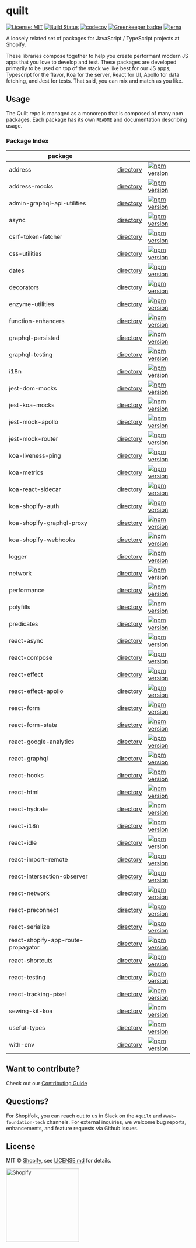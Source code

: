 # quilt

[![License: MIT](https://img.shields.io/badge/License-MIT-green.svg)](LICENSE.md)
[![Build Status](https://travis-ci.org/Shopify/quilt.svg?branch=master)](https://travis-ci.org/Shopify/quilt)
[![codecov](https://codecov.io/gh/Shopify/quilt/branch/master/graph/badge.svg)](https://codecov.io/gh/Shopify/quilt)
[![Greenkeeper badge](https://badges.greenkeeper.io/Shopify/quilt.svg)](https://greenkeeper.io/)
[![lerna](https://img.shields.io/badge/maintained%20with-lerna-cc00ff.svg)](https://lernajs.io/)

A loosely related set of packages for JavaScript / TypeScript projects at Shopify.

These libraries compose together to help you create performant modern JS apps that you love to develop and test. These packages are developed primarily to be used on top of the stack we like best for our JS apps; Typescript for the flavor, Koa for the server, React for UI, Apollo for data fetching, and Jest for tests. That said, you can mix and match as you like.

## Usage

The Quilt repo is managed as a monorepo that is composed of many npm packages.
Each package has its own `README` and documentation describing usage.

### Package Index

| package |     |     |
| ------- | --- | --- |
| address | [directory](packages/address) | [![npm version](https://badge.fury.io/js/%40shopify%2Faddress.svg)](https://badge.fury.io/js/%40shopify%2Faddress) |
| address-mocks | [directory](packages/address-mocks) | [![npm version](https://badge.fury.io/js/%40shopify%2Faddress-mocks.svg)](https://badge.fury.io/js/%40shopify%2Faddress-mocks) |
| admin-graphql-api-utilities | [directory](packages/admin-graphql-api-utilities) | [![npm version](https://badge.fury.io/js/%40shopify%2Fadmin-graphql-api-utilities.svg)](https://badge.fury.io/js/%40shopify%2Fadmin-graphql-api-utilities) |
| async | [directory](packages/async) | [![npm version](https://badge.fury.io/js/%40shopify%2Fasync.svg)](https://badge.fury.io/js/%40shopify%2Fasync) |
| csrf-token-fetcher | [directory](packages/csrf-token-fetcher) | [![npm version](https://badge.fury.io/js/%40shopify%2Fcsrf-token-fetcher.svg)](https://badge.fury.io/js/%40shopify%2Fcsrf-token-fetcher) |
| css-utilities | [directory](packages/css-utilities) | [![npm version](https://badge.fury.io/js/%40shopify%2Fcss-utilities.svg)](https://badge.fury.io/js/%40shopify%2Fcss-utilities) |
| dates | [directory](packages/dates) | [![npm version](https://badge.fury.io/js/%40shopify%2Fdates.svg)](https://badge.fury.io/js/%40shopify%2Fdates) |
| decorators | [directory](packages/decorators) | [![npm version](https://badge.fury.io/js/%40shopify%2Fdecorators.svg)](https://badge.fury.io/js/%40shopify%2Fdecorators) |
| enzyme-utilities | [directory](packages/enzyme-utilities) | [![npm version](https://badge.fury.io/js/%40shopify%2Fenzyme-utilities.svg)](https://badge.fury.io/js/%40shopify%2Fenzyme-utilities) |
| function-enhancers | [directory](packages/function-enhancers) | [![npm version](https://badge.fury.io/js/%40shopify%2Ffunction-enhancers.svg)](https://badge.fury.io/js/%40shopify%2Ffunction-enhancers) |
| graphql-persisted | [directory](packages/graphql-persisted) | [![npm version](https://badge.fury.io/js/%40shopify%2Fgraphql-persisted.svg)](https://badge.fury.io/js/%40shopify%2Fgraphql-persisted) |
| graphql-testing | [directory](packages/graphql-testing) | [![npm version](https://badge.fury.io/js/%40shopify%2Fgraphql-testing.svg)](https://badge.fury.io/js/%40shopify%2Fgraphql-testing) |
| i18n | [directory](packages/i18n) | [![npm version](https://badge.fury.io/js/%40shopify%2Fi18n.svg)](https://badge.fury.io/js/%40shopify%2Fi18n) |
| jest-dom-mocks | [directory](packages/jest-dom-mocks) | [![npm version](https://badge.fury.io/js/%40shopify%2Fjest-dom-mocks.svg)](https://badge.fury.io/js/%40shopify%2Fjest-dom-mocks) |
| jest-koa-mocks | [directory](packages/jest-koa-mocks) | [![npm version](https://badge.fury.io/js/%40shopify%2Fjest-koa-mocks.svg)](https://badge.fury.io/js/%40shopify%2Fjest-koa-mocks) |
| jest-mock-apollo | [directory](packages/jest-mock-apollo) | [![npm version](https://badge.fury.io/js/%40shopify%2Fjest-mock-apollo.svg)](https://badge.fury.io/js/%40shopify%2Fjest-mock-apollo) |
| jest-mock-router | [directory](packages/jest-mock-router) | [![npm version](https://badge.fury.io/js/%40shopify%2Fjest-mock-router.svg)](https://badge.fury.io/js/%40shopify%2Fjest-mock-router) |
| koa-liveness-ping | [directory](packages/koa-liveness-ping) | [![npm version](https://badge.fury.io/js/%40shopify%2Fkoa-liveness-ping.svg)](https://badge.fury.io/js/%40shopify%2Fkoa-liveness-ping) |
| koa-metrics | [directory](packages/koa-metrics) | [![npm version](https://badge.fury.io/js/%40shopify%2Fkoa-metrics.svg)](https://badge.fury.io/js/%40shopify%2Fkoa-metrics) |
| koa-react-sidecar | [directory](packages/koa-react-sidecar) | [![npm version](https://badge.fury.io/js/%40shopify%2Fkoa-react-sidecar.svg)](https://badge.fury.io/js/%40shopify%2Fkoa-react-sidecar) |
| koa-shopify-auth | [directory](packages/koa-shopify-auth) | [![npm version](https://badge.fury.io/js/%40shopify%2Fkoa-shopify-auth.svg)](https://badge.fury.io/js/%40shopify%2Fkoa-shopify-auth) |
| koa-shopify-graphql-proxy | [directory](packages/koa-shopify-graphql-proxy) | [![npm version](https://badge.fury.io/js/%40shopify%2Fkoa-shopify-graphql-proxy.svg)](https://badge.fury.io/js/%40shopify%2Fkoa-shopify-graphql-proxy) |
| koa-shopify-webhooks | [directory](packages/koa-shopify-webhooks) | [![npm version](https://badge.fury.io/js/%40shopify%2Fkoa-shopify-webhooks.svg)](https://badge.fury.io/js/%40shopify%2Fkoa-shopify-webhooks) |
| logger | [directory](packages/logger) | [![npm version](https://badge.fury.io/js/%40shopify%2Flogger.svg)](https://badge.fury.io/js/%40shopify%2Flogger) |
| network | [directory](packages/network) | [![npm version](https://badge.fury.io/js/%40shopify%2Fnetwork.svg)](https://badge.fury.io/js/%40shopify%2Fnetwork) |
| performance | [directory](packages/performance) | [![npm version](https://badge.fury.io/js/%40shopify%2Fperformance.svg)](https://badge.fury.io/js/%40shopify%2Fperformance) |
| polyfills | [directory](packages/polyfills) | [![npm version](https://badge.fury.io/js/%40shopify%2Fpolyfills.svg)](https://badge.fury.io/js/%40shopify%2Fpolyfills) |
| predicates | [directory](packages/predicates) | [![npm version](https://badge.fury.io/js/%40shopify%2Fpredicates.svg)](https://badge.fury.io/js/%40shopify%2Fpredicates) |
| react-async | [directory](packages/react-async) | [![npm version](https://badge.fury.io/js/%40shopify%2Freact-async.svg)](https://badge.fury.io/js/%40shopify%2Freact-async) |
| react-compose | [directory](packages/react-compose) | [![npm version](https://badge.fury.io/js/%40shopify%2Freact-compose.svg)](https://badge.fury.io/js/%40shopify%2Freact-compose) |
| react-effect | [directory](packages/react-effect) | [![npm version](https://badge.fury.io/js/%40shopify%2Freact-effect.svg)](https://badge.fury.io/js/%40shopify%2Freact-effect) |
| react-effect-apollo | [directory](packages/react-effect-apollo) | [![npm version](https://badge.fury.io/js/%40shopify%2Freact-effect-apollo.svg)](https://badge.fury.io/js/%40shopify%2Freact-effect-apollo) |
| react-form | [directory](packages/react-form) | [![npm version](https://badge.fury.io/js/%40shopify%2Freact-form.svg)](https://badge.fury.io/js/%40shopify%2Freact-form) |
| react-form-state | [directory](packages/react-form-state) | [![npm version](https://badge.fury.io/js/%40shopify%2Freact-form-state.svg)](https://badge.fury.io/js/%40shopify%2Freact-form-state) |
| react-google-analytics | [directory](packages/react-google-analytics) | [![npm version](https://badge.fury.io/js/%40shopify%2Freact-google-analytics.svg)](https://badge.fury.io/js/%40shopify%2Freact-google-analytics) |
| react-graphql | [directory](packages/react-graphql) | [![npm version](https://badge.fury.io/js/%40shopify%2Freact-graphql.svg)](https://badge.fury.io/js/%40shopify%2Freact-graphql) |
| react-hooks | [directory](packages/react-hooks) | [![npm version](https://badge.fury.io/js/%40shopify%2Freact-hooks.svg)](https://badge.fury.io/js/%40shopify%2Freact-hooks) |
| react-html | [directory](packages/react-html) | [![npm version](https://badge.fury.io/js/%40shopify%2Freact-html.svg)](https://badge.fury.io/js/%40shopify%2Freact-html) |
| react-hydrate | [directory](packages/react-hydrate) | [![npm version](https://badge.fury.io/js/%40shopify%2Freact-hydrate.svg)](https://badge.fury.io/js/%40shopify%2Freact-hydrate) |
| react-i18n | [directory](packages/react-i18n) | [![npm version](https://badge.fury.io/js/%40shopify%2Freact-i18n.svg)](https://badge.fury.io/js/%40shopify%2Freact-i18n) |
| react-idle | [directory](packages/react-idle) | [![npm version](https://badge.fury.io/js/%40shopify%2Freact-idle.svg)](https://badge.fury.io/js/%40shopify%2Freact-idle) |
| react-import-remote | [directory](packages/react-import-remote) | [![npm version](https://badge.fury.io/js/%40shopify%2Freact-import-remote.svg)](https://badge.fury.io/js/%40shopify%2Freact-import-remote) |
| react-intersection-observer | [directory](packages/react-intersection-observer) | [![npm version](https://badge.fury.io/js/%40shopify%2Freact-intersection-observer.svg)](https://badge.fury.io/js/%40shopify%2Freact-intersection-observer) |
| react-network | [directory](packages/react-network) | [![npm version](https://badge.fury.io/js/%40shopify%2Freact-network.svg)](https://badge.fury.io/js/%40shopify%2Freact-network) |
| react-preconnect | [directory](packages/react-preconnect) | [![npm version](https://badge.fury.io/js/%40shopify%2Freact-preconnect.svg)](https://badge.fury.io/js/%40shopify%2Freact-preconnect) |
| react-serialize | [directory](packages/react-serialize) | [![npm version](https://badge.fury.io/js/%40shopify%2Freact-serialize.svg)](https://badge.fury.io/js/%40shopify%2Freact-serialize) |
| react-shopify-app-route-propagator | [directory](packages/react-shopify-app-route-propagator) | [![npm version](https://badge.fury.io/js/%40shopify%2Freact-shopify-app-route-propagator.svg)](https://badge.fury.io/js/%40shopify%2Freact-shopify-app-route-propagator) |
| react-shortcuts | [directory](packages/react-shortcuts) | [![npm version](https://badge.fury.io/js/%40shopify%2Freact-shortcuts.svg)](https://badge.fury.io/js/%40shopify%2Freact-shortcuts) |
| react-testing | [directory](packages/react-testing) | [![npm version](https://badge.fury.io/js/%40shopify%2Freact-testing.svg)](https://badge.fury.io/js/%40shopify%2Freact-testing) |
| react-tracking-pixel | [directory](packages/react-tracking-pixel) | [![npm version](https://badge.fury.io/js/%40shopify%2Freact-tracking-pixel.svg)](https://badge.fury.io/js/%40shopify%2Freact-tracking-pixel) |
| sewing-kit-koa | [directory](packages/sewing-kit-koa) | [![npm version](https://badge.fury.io/js/%40shopify%2Fsewing-kit-koa.svg)](https://badge.fury.io/js/%40shopify%2Fsewing-kit-koa) |
| useful-types | [directory](packages/useful-types) | [![npm version](https://badge.fury.io/js/%40shopify%2Fuseful-types.svg)](https://badge.fury.io/js/%40shopify%2Fuseful-types) |
| with-env | [directory](packages/with-env) | [![npm version](https://badge.fury.io/js/%40shopify%2Fwith-env.svg)](https://badge.fury.io/js/%40shopify%2Fwith-env) |

## Want to contribute?

Check out our [Contributing Guide](./.github/CONTRIBUTING.md)

## Questions?

For Shopifolk, you can reach out to us in Slack on the `#quilt` and `#web-foundation-tech` channels. For external inquiries, we welcome bug reports, enhancements, and feature requests via Github issues.

## License

MIT &copy; [Shopify](https://shopify.com/), see [LICENSE.md](LICENSE.md) for details.

<a href="http://www.shopify.com/"><img src="https://cdn.shopify.com/assets2/press/brand/shopify-logo-main-small-f029fcaf14649a054509f6790ce2ce94d1f1c037b4015b4f106c5a67ab033f5b.png" alt="Shopify" width="200" /></a>
